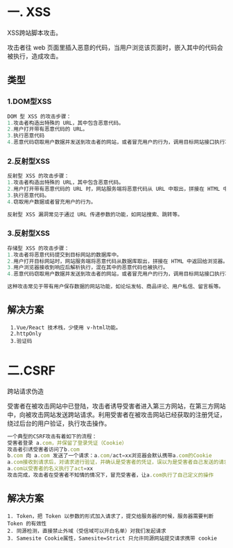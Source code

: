# 一. XSS
XSS跨站脚本攻击。

攻击者往 web 页面里插入恶意的代码，当用户浏览该页面时，嵌入其中的代码会被执行，造成攻击。

## 类型
### 1.DOM型XSS
```javascript
DOM 型 XSS 的攻击步骤：
1.攻击者构造出特殊的 URL，其中包含恶意代码。
2.用户打开带有恶意代码的 URL。
3.执行恶意代码
4.恶意代码窃取用户数据并发送到攻击者的网站，或者冒充用户的行为，调用目标网站接口执行攻击者指定的操作。
```
### 2.反射型XSS
```javascript
反射型 XSS 的攻击步骤：
1.攻击者构造出特殊的 URL，其中包含恶意代码。
2.用户打开带有恶意代码的 URL 时，网站服务端将恶意代码从 URL 中取出，拼接在 HTML 中返回给浏览器。
3.执行恶意代码。
4.窃取用户数据或者冒充用户的行为。

反射型 XSS 漏洞常见于通过 URL 传递参数的功能，如网站搜索、跳转等。
```
### 3.反射型XSS
```javascript
存储型 XSS 的攻击步骤：
1.攻击者将恶意代码提交到目标网站的数据库中。
2.用户打开目标网站时，网站服务端将恶意代码从数据库取出，拼接在 HTML 中返回给浏览器。
3.用户浏览器接收到响应后解析执行，混在其中的恶意代码也被执行。
4.恶意代码窃取用户数据并发送到攻击者的网站，或者冒充用户的行为，调用目标网站接口执行攻击者指定的操作。

这种攻击常见于带有用户保存数据的网站功能，如论坛发帖、商品评论、用户私信、留言板等。

```

## 解决方案
     1.Vue/React 技术栈，少使用 v-html功能。
     2.httpOnly
     3.验证码
     
# 二.CSRF  
跨站请求伪造

受害者在被攻击网站中已登陆，攻击者诱导受害者进入第三方网站，在第三方网站中，向被攻击网站发送跨站请求。利用受害者在被攻击网站已经获取的注册凭证，绕过后台的用户验证，执行攻击操作。

```javascript
一个典型的CSRF攻击有着如下的流程：
受害者登录 a.com，并保留了登录凭证（Cookie）
攻击者引诱受害者访问了b.com
b.com 向 a.com 发送了一个请求：a.com/act=xx浏览器会默认携带a.com的Cookie
a.com接收到请求后，对请求进行验证，并确认是受害者的凭证，误以为是受害者自己发送的请求
a.com以受害者的名义执行了act=xx
攻击完成，攻击者在受害者不知情的情况下，冒充受害者，让a.com执行了自己定义的操作
 ```
     
## 解决方案
    1. Token，把 Token 以参数的形式加入请求了，提交给服务器的时候，服务器需要判断 Token 的有效性
    2. 同源检测，直接禁止外域（受信域可以开白名单）对我们发起请求
    3. Samesite Cookie属性，Samesite=Strict 只允许同源网站提交请求携带 cookie

